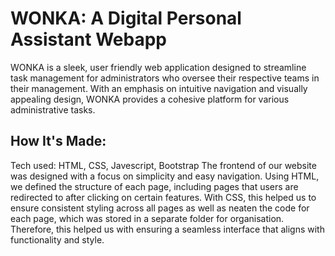 # WONKA: A Digital Personal Assistant Webapp
WONKA is a sleek, user friendly web application designed to streamline task management for administrators who oversee their respective teams in their management. With an emphasis on intuitive navigation and visually appealing design, WONKA provides a cohesive platform for various administrative tasks.

## How It's Made:
Tech used: HTML, CSS, Javescript, Bootstrap
The frontend of our website was designed with a focus on simplicity and easy navigation. Using HTML, we defined the structure of each page, including pages that users are redirected to after clicking on certain features. With CSS, this helped us to ensure consistent styling across all pages as well as neaten the code for each page, which was stored in a separate folder for organisation. Therefore, this helped us with ensuring a seamless interface that aligns with functionality and style.



